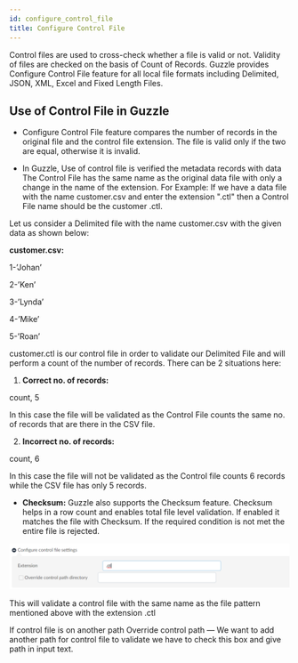 ```yaml
---
id: configure_control_file
title: Configure Control File
---
```


Control files are used to cross-check whether a file is valid or not. Validity of files are checked on the basis of Count of Records. Guzzle provides Configure Control File feature for all local file formats including Delimited, JSON, XML, Excel and Fixed Length Files.

## Use of Control File in Guzzle

* Configure Control File feature compares the number of records in the original file and the control file extension. The file is valid only if the two are equal, otherwise it is invalid. 

* In Guzzle, Use of control file is verified the metadata records with data The Control File has the same name as the original data file with only a change in the name of the extension. For Example: If we have a data file with the name customer.csv and enter the extension ".ctl" then a Control File name should be the customer .ctl.

Let us consider a Delimited file with the name customer.csv with the given data as shown below:

**customer.csv:**

1-’Johan’

2-’Ken’

3-’Lynda’

4-’Mike’

5-’Roan’

customer.ctl is our control file in order to validate our Delimited File and will perform a count of the number of records. There can be 2 situations here:

1. **Correct no. of records:** 

 count, 5

In this case the file will be validated as the Control File counts the same no. of records that are there in the CSV file.

2.  **Incorrect no. of records:**

 count, 6 

In this case the file will not be validated as the Control file counts 6 records while the CSV file has only 5 records.

* **Checksum:** Guzzle also supports the Checksum feature. Checksum helps in a row count and enables total file level validation. If enabled it matches the file with Checksum. If the required condition is not met the entire file is rejected.

<!-- ![image alt text](/img/docs/how-to-guides/ingest_data/image_0.png) -->
 <a href="/img/docs/how-to-guides/ingest_data/image_0.png" target="_self" >
    <img width="1000" src="/img/docs/how-to-guides/ingest_data/image_0.png" />
</a>

This will validate a control file with the same name as the file pattern mentioned above with the extension .ctl

If control file is on another path 
Override control path — We want to add another path for control file to validate we have to check this box and give path in input text.

